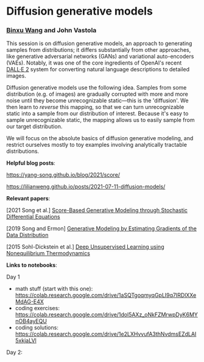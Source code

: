 # Diffusion generative models
### [Binxu Wang](https://scholar.harvard.edu/binxuw) and John Vastola

This session is on diffusion generative models, an approach to generating samples from distributions; it differs substantially from other approaches, like generative adversarial networks (GANs) and variational auto-encoders (VAEs). Notably, it was one of the core ingredients of OpenAI's recent [DALL·E 2](https://openai.com/dall-e-2/) system for converting natural language descriptions to detailed images.

Diffusion generative models use the following idea. Samples from some distribution (e.g. of images) are gradually corrupted with more and more noise until they become unrecognizable static—this is the 'diffusion'. We then learn to *reverse* this mapping, so that we can turn unrecognizable static into a sample from our distribution of interest. Because it's easy to sample unrecognizable static, the mapping allows us to easily sample from our target distribution.

We will focus on the absolute basics of diffusion generative modeling, and restrict ourselves mostly to toy examples involving analytically tractable distributions.

**Helpful blog posts**:

https://yang-song.github.io/blog/2021/score/

https://lilianweng.github.io/posts/2021-07-11-diffusion-models/

**Relevant papers**:

[2021 Song et al.] [Score-Based Generative Modeling through Stochastic Differential Equations](https://openreview.net/forum?id=PxTIG12RRHS)

[2019 Song and Ermon] [Generative Modeling by Estimating Gradients of the Data Distribution](https://proceedings.neurips.cc/paper/2019/hash/3001ef257407d5a371a96dcd947c7d93-Abstract.html)

[2015 Sohl-Dickstein et al.] [Deep Unsupervised Learning using Nonequilibrium Thermodynamics](http://proceedings.mlr.press/v37/sohl-dickstein15.html)


**Links to notebooks**:

Day 1 

- math stuff (start with this one): https://colab.research.google.com/drive/1aSQTgoqmyqGpLI9q7IRDlXXeMdAG-E4X
- coding exercises: https://colab.research.google.com/drive/1dol5AXz_oNkFZMrwpDyK6MYnOB4ayEQU
- coding solutions: https://colab.research.google.com/drive/1e2LXHvvufA3thNvdmsEZdLAI5xkjaLVl

Day 2: 

